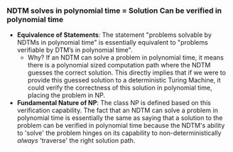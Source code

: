 ### **NDTM solves in polynomial time = Solution Can be verified in polynomial time**

- **Equivalence of Statements**: The statement "problems solvable by NDTMs in polynomial time" is essentially equivalent to "problems verifiable by DTM’s in polynomial time".
    - Why? If an NDTM can solve a problem in polynomial time, it means there is a polynomial sized computation path where the NDTM guesses the correct solution. This directly implies that if we were to provide this guessed solution to a deterministic Turing Machine, it could verify the correctness of this solution in polynomial time, placing the problem in NP.
- **Fundamental Nature of NP**: The class NP is defined based on this verification capability. The fact that an NDTM can solve a problem in polynomial time is essentially the same as saying that a solution to the problem can be verified in polynomial time because the NDTM's ability to 'solve' the problem hinges on its capability to non-deterministically *always* 'traverse' the right solution path.